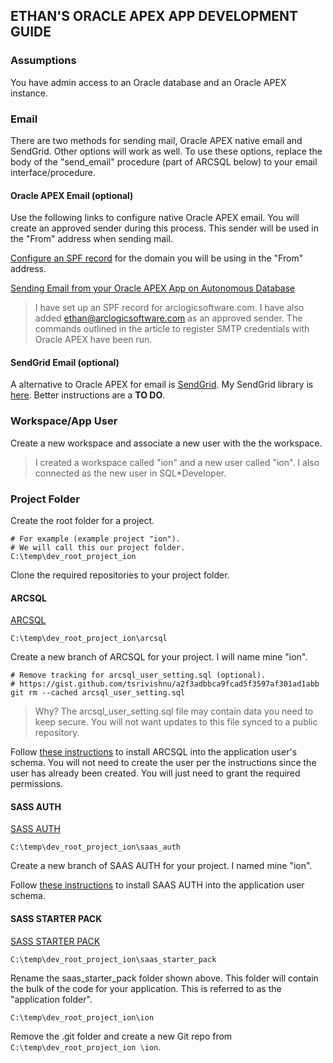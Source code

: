 
## ETHAN'S ORACLE APEX APP DEVELOPMENT GUIDE

### Assumptions

You have admin access to an Oracle database and an Oracle APEX instance.

### Email

There are two methods for sending mail, Oracle APEX native email and SendGrid. Other options will work as well. To use these options, replace the body of the "send_email" procedure (part of ARCSQL below) to your email interface/procedure.

#### Oracle APEX Email (optional)

Use the following links to configure native Oracle APEX email. You will create an approved sender during this process. This sender will be used in the "From" address when sending mail. 

[Configure an SPF record](https://docs.oracle.com/en-us/iaas/Content/Email/Tasks/configurespf.htm) for the domain you will be using in the "From" address.

[Sending Email from your Oracle APEX App on Autonomous Database](https://blogs.oracle.com/apex/post/sending-email-from-your-oracle-apex-app-on-autonomous-database)

> I have set up an SPF record for arclogicsoftware.com. I have also added  ethan@arclogicsoftware.com as an approved sender. The commands outlined in the article to register SMTP credentials with Oracle APEX have been run.

#### SendGrid Email (optional)

A alternative to Oracle APEX for email is [SendGrid](https://sendgrid.com/).  My SendGrid library is [here](https://github.com/ethanpost/sendgrid). Better instructions are a **TO DO**.

### Workspace/App User

Create a new workspace and associate a new user with the the workspace.
> I created a workspace called "ion" and a new user called "ion".  I also connected as the new user in SQL*Developer.

### Project Folder

Create the root folder for a project.
```
# For example (example project "ion"). 
# We will call this our project folder.
C:\temp\dev_root_project_ion
```

Clone the required repositories to your project folder.

#### ARCSQL

[ARCSQL](https://github.com/ethanpost/arcsql)
```
C:\temp\dev_root_project_ion\arcsql
```
Create a new branch of ARCSQL for your project. I will name mine "ion".
```
# Remove tracking for arcsql_user_setting.sql (optional).
# https://gist.github.com/tsrivishnu/a2f3adbbca9fcad5f3597af301ad1abb
git rm --cached arcsql_user_setting.sql
```
> Why? The arcsql_user_setting.sql file may contain data you need to keep secure. You will not want updates to this file synced to a public repository.

Follow [these instructions](https://e-t-h-a-n.com/how-to-install-arcsql) to install ARCSQL into the application user's schema. You will not need to create the user per the instructions since the user has already been created. You will just need to grant the required permissions.

#### SASS AUTH

[SASS AUTH](https://github.com/ethanpost/saas_auth)
```
C:\temp\dev_root_project_ion\saas_auth
```
Create a new branch of SAAS AUTH for your project. I named mine "ion".

Follow [these instructions](https://e-t-h-a-n.com/how-to-configure-apex-to-use-my-custom-login-page) to install SAAS AUTH into the application user schema.

#### SASS STARTER PACK

[SASS STARTER PACK](https://github.com/arclogicsoftware/saas_starter_pack)
```
C:\temp\dev_root_project_ion\saas_starter_pack
```
Rename the saas_starter_pack folder shown above. This folder will contain the bulk of the code for your application. This is referred to as the "application folder".
```
C:\temp\dev_root_project_ion\ion
```
Remove the .git folder and create a new Git repo from ```C:\temp\dev_root_project_ion \ion```. 
 

